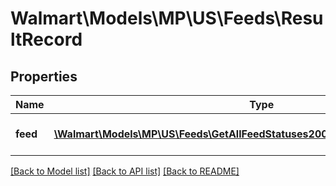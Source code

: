 # Walmart\Models\MP\US\Feeds\ResultRecord

## Properties

Name | Type | Description | Notes
------------ | ------------- | ------------- | -------------
**feed** | [**\Walmart\Models\MP\US\Feeds\GetAllFeedStatuses200ResponseResultsFeedInner[]**](GetAllFeedStatuses200ResponseResultsFeedInner.md) | The feed status results | [optional]


[[Back to Model list]](./) [[Back to API list]](../../../../../README.md#supported-apis) [[Back to README]](../../../../../README.md)
